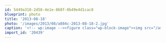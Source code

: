 ```yaml
---
id: 5449a310-2d58-4e1e-868f-0b49e4d1cac8
blueprint: photo
title: '2013-08-18'
photo: '/images/2013/08/a884c-2013-08-18-2.jpg'
caption: '<!-- wp:image --><figure class="wp-block-image"><img src="/assets/images/2013/08/a884c-2013-08-18-2.jpg" /></figure><!-- /wp:image --><!-- wp:paragraph --><p>The road less traveled.</p><!-- /wp:paragraph -->'
import_id: '20439'
---
```

